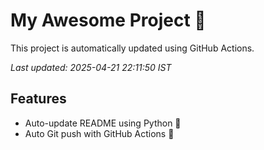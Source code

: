 # My Awesome Project 🚀

This project is automatically updated using GitHub Actions.

_Last updated: 2025-04-21 22:11:50 IST_

## Features
- Auto-update README using Python 🐍
- Auto Git push with GitHub Actions 🤖
